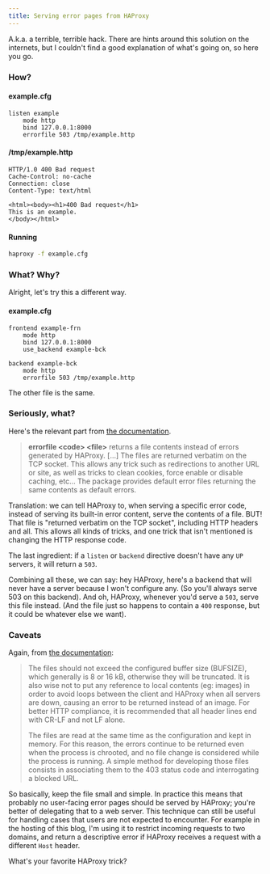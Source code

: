 ```yaml
---
title: Serving error pages from HAProxy
---
```


A.k.a. a terrible, terrible hack. There are hints around this solution
on the internets, but I couldn't find a good explanation of what's
going on, so here you go.

<!-- more -->

### How?

#### example.cfg

```
listen example
    mode http
    bind 127.0.0.1:8000
    errorfile 503 /tmp/example.http
```

#### /tmp/example.http

```http
HTTP/1.0 400 Bad request
Cache-Control: no-cache
Connection: close
Content-Type: text/html

<html><body><h1>400 Bad request</h1>
This is an example.
</body></html>
```

#### Running

```sh
haproxy -f example.cfg
```

### What? Why?

Alright, let's try this a different way.

#### example.cfg

```
frontend example-frn
    mode http
    bind 127.0.0.1:8000
    use_backend example-bck

backend example-bck
    mode http
    errorfile 503 /tmp/example.http
```

The other file is the same.

### Seriously, what?

Here's the relevant part from
[the documentation](http://cbonte.github.io/haproxy-dconv/configuration-1.6.html#4-errorfile).

> **errorfile \<code\> \<file\>** returns a file contents instead of errors
> generated by HAProxy. [...] The files are returned verbatim on the TCP
> socket. This allows any trick such as redirections to another URL or
> site, as well as tricks to clean cookies, force enable or disable
> caching, etc... The package provides default error files returning the
> same contents as default errors.

Translation: we can tell HAProxy to, when serving a specific error
code, instead of serving its built-in error content, serve the
contents of a file. BUT!  That file is "returned verbatim on the TCP
socket", including HTTP headers and all. This allows all kinds of
tricks, and one trick that isn't mentioned is changing the HTTP
response code.

The last ingredient: if a `listen` or `backend` directive doesn't have
any `UP` servers, it will return a `503`.

Combining all these, we can say: hey HAProxy, here's a backend that
will never have a server because I won't configure any. (So you'll
always serve 503 on this backend). And oh, HAProxy, whenever you'd
serve a `503`, serve this file instead. (And the file just so happens
to contain a `400` response, but it could be whatever else we want).


### Caveats

Again, from
[the documentation](http://cbonte.github.io/haproxy-dconv/configuration-1.6.html#4-errorfile):

> The files should not exceed the configured buffer size (BUFSIZE), which
> generally is 8 or 16 kB, otherwise they will be truncated. It is also wise
> not to put any reference to local contents (eg: images) in order to avoid
> loops between the client and HAProxy when all servers are down, causing an
> error to be returned instead of an image. For better HTTP compliance, it is
> recommended that all header lines end with CR-LF and not LF alone.
>
> The files are read at the same time as the configuration and kept in memory.
> For this reason, the errors continue to be returned even when the process is
> chrooted, and no file change is considered while the process is running. A
> simple method for developing those files consists in associating them to the
> 403 status code and interrogating a blocked URL.

So basically, keep the file small and simple. In practice this means
that probably no user-facing error pages should be served by HAProxy;
you're better of delegating that to a web server. This technique can
still be useful for handling cases that users are not expected to
encounter. For example in the hosting of this blog, I'm using it to
restrict incoming requests to two domains, and return a descriptive
error if HAProxy receives a request with a different `Host` header.

What's your favorite HAProxy trick?
